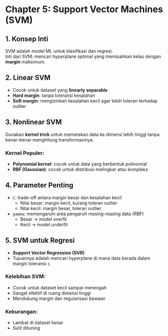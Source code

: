 # Chapter 5: Support Vector Machines (SVM)

## 1. Konsep Inti
SVM adalah model ML untuk klasifikasi dan regresi.  
Inti dari SVM: mencari hyperplane optimal yang memisahkan kelas dengan **margin** maksimum.

## 2. Linear SVM
- Cocok untuk dataset yang **linearly separable**
- **Hard margin**: tanpa toleransi kesalahan
- **Soft margin**: mengizinkan kesalahan kecil agar lebih toleran terhadap outlier

## 3. Nonlinear SVM
Gunakan **kernel trick** untuk memetakan data ke dimensi lebih tinggi tanpa benar-benar menghitung transformasinya.

### Kernel Populer:
- **Polynomial kernel**: cocok untuk data yang berbentuk polinomial
- **RBF (Gaussian)**: cocok untuk distribusi melingkar atau kompleks

## 4. Parameter Penting
- `C`: trade-off antara margin besar dan kesalahan kecil
  - Nilai besar: margin kecil, kurang toleran outlier
  - Nilai kecil: margin besar, toleran outlier
- `gamma`: memengaruhi area pengaruh masing-masing data (RBF)
  - Besar → model overfit
  - Kecil → model underfit

## 5. SVM untuk Regresi
- **Support Vector Regression (SVR)**
- Tujuannya adalah mencari hyperplane di mana data berada dalam margin toleransi `ε`.

### Kelebihan SVM:
- Cocok untuk dataset kecil sampai menengah
- Sangat efektif di ruang dimensi tinggi
- Mendukung margin dan regularisasi bawaan

### Kekurangan:
- Lambat di dataset besar
- Sulit dituning
